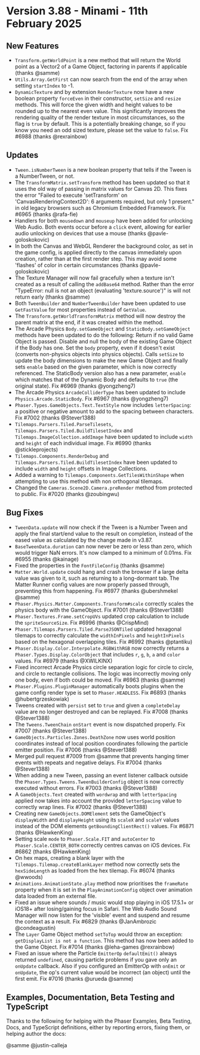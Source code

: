 # Version 3.88 - Minami - 11th February 2025

## New Features

* `Transform.getWorldPoint` is a new method that will return the World point as a Vector2 of a Game Object, factoring in parents if applicable (thanks @samme)
* `Utils.Array.GetFirst` can now search from the end of the array when setting `startIndex` to -1.
* `DynamicTexture` and by extension `RenderTexture` now have a new boolean property `forceEven` in their constructor, `setSize` and `resize` methods. This will force the given width and height values to be rounded up to the nearest even value. This significantly improves the rendering quality of the render texture in most circumstances, so the flag is `true` by default. This is a potentially breaking change, so if you know you need an odd sized texture, please set the value to `false`. Fix #6988 (thanks @rexrainbow)

## Updates

* `Tween.isNumberTween` is a new boolean property that tells if the Tween is a NumberTween, or not.
* The `TransformMatrix.setTransform` method has been updated so that it uses the old way of passing in matrix values for Canvas 2D. This fixes the error "Failed to execute 'setTransform' on 'CanvasRenderingContext2D': 6 arguments required, but only 1 present." in old legacy browsers such as Chromium Embedded Framework. Fix #6965 (thanks @rafa-fie)
* Handlers for both `mousedown` and `mouseup` have been added for unlocking Web Audio. Both events occur before a `click` event, allowing for earlier audio unlocking on devices that use a mouse (thanks @pavle-goloskokovic)
* In both the Canvas and WebGL Renderer the background color, as set in the game config, is applied directly to the canvas immediately upon creation, rather than at the first render step. This may avoid some 'flashes' of color in certain circumstances (thanks @pavle-goloskokovic)
* The Texture Manager will now fail gracefully when a texture isn't created as a result of calling the `addBase64` method. Rather than the error "TypeError: null is not an object (evaluating 'texture.source')" is will not return early (thanks @samme)
* Both `TweenBuilder` and `NumberTweenBuilder` have been updated to use `GetFastValue` for most properties instead of `GetValue`.
* The `Transform.getWorldTransformMatrix` method will now destroy the parent matrix at the end, if it was created within the method.
* The Arcade Physics `Body.setGameObject` and `StaticBody.setGameObject` methods have been updated to do the following: Return if no valid Game Object is passed. Disable and null the body of the existing Game Object if the Body has one. Set the `body` property, even if it doesn't exist (converts non-physics objects into physics objects). Calls `setSize` to update the body dimensions to make the new Game Object and finally sets `enable` based on the given parameter, which is now correctly referenced. The StaticBody version also has a new parameter, `enable` which matches that of the Dynamic Body and defaults to `true` (the original state). Fix #6969 (thanks @yongzheng7)
* The Arcade Physics `ArcadeColliderType` has been updated to include `Physics.Arcade.StaticBody`. Fix #6967 (thanks @yongzheng7)
* `Phaser.Types.GameObjects.Text.TextStyle` now includes `letterSpacing`: a positive or negative amount to add to the spacing between characters. Fix #7002 (thanks @Stever1388)
* `Tilemaps.Parsers.Tiled.ParseTilesets`, `Tilemaps.Parsers.Tiled.BuildTilesetIndex` and `Tilemaps.ImageCollection.addImage` have been updated to include `width` and `height` of each individual image. Fix #6990 (thanks @stickleprojects)
* `Tilemaps.Components.RenderDebug` and `Tilemaps.Parsers.Tiled.BuildTilesetIndex` have been updated to include `width` and `height` offsets in Image Collections.
* Added a warning to `Tilemaps.Components.GetTilesWithinShape` when attempting to use this method with non orthogonal tilemaps.
* Changed the `Cameras.Scene2D.Camera.preRender` method from protected to public. Fix #7020 (thanks @zoubingwu)

## Bug Fixes

* `TweenData.update` will now check if the Tween is a Number Tween and apply the final start/end value to the result on completion, instead of the eased value as calculated by the change made in v3.87.
* `BaseTweenData.duration` can now never be zero or less than zero, which would trigger NaN errors. It's now clamped to a minimum of 0.01ms. Fix #6955 (thanks @kainage)
* Fixed the properties in the `FontFileConfig` (thanks @samme)
* `Matter.World.update` could hang and crash the browser if a large delta value was given to it, such as returning to a long-dormant tab. The Matter Runner config values are now properly passed through, preventing this from happening. Fix #6977 (thanks @ubershmekel @samme)
* `Phaser.Physics.Matter.Components.Transform#scale` correctly scales the physics body with the GameObject. Fix #7001 (thanks @Stever1388)
* `Phaser.Textures.Frame.setCropUVs` updated crop calculation to include the `spriteSourceSize`. Fix #6996 (thanks @CrispMind)
* `Phaser.Tilemaps.Parsers.Tiled.ParseJSONTiled` updated hexagonal tilemaps to correctly calculate the `widthInPixels` and `heightInPixels` based on the hexagonal overlapping tiles. Fix #6992 (thanks @ptantiku)
* `Phaser.Display.Color.Interpolate.RGBWithRGB` now correctly returns a `Phaser.Types.Display.ColorObject` that includes `r`, `g`, `b`, `a` and `color` values. Fix #6979 (thanks @XWILKINX)
* Fixed incorrect Arcade Physics circle separation logic for circle to circle, and circle to rectangle collisions. The logic was incorrectly moving only one body, even if both could be moved. Fix #6963 (thanks @samme)
* `Phaser.Plugins.PluginManager` automatically boots plugins when the game config render type is set to `Phaser.HEADLESS`. Fix #6893 (thanks @hubertgrzeskowiak)
* Tweens created with `persist` set to `true` and given a `completeDelay` value are no longer destroyed and can be replayed. Fix #7008 (thanks @Stever1388)
* The `Tweens.TweenChain` `onStart` event is now dispatched properly. Fix #7007 (thanks @Stever1388)
* `GameObjects.Particles.Zones.DeathZone` now uses world position coordinates instead of local position coordinates following the particle emitter position. Fix #7006 (thanks @Stever1388)
* Merged pull request #7009 from @samme that prevents hanging timer events with repeats and negative delays. Fix #7004 (thanks @Stever1388)
* When adding a new Tween, passing an event listener callback outside the `Phaser.Types.Tweens.TweenBuilderConfig` object is now correctly executed without errors. Fix #7003 (thanks @Stever1388)
* A `GameObjects.Text` created with `wordwrap` and with `letterSpacing` applied now takes into account the provided `letterSpacing` value to correctly wrap lines. Fix #7002 (thanks @Stever1388)
* Creating new `GameObjects.DOMElement` sets the GameObject's `displayWidth` and `displayHeight` using its `scaleX` and `scaleY` values instead of the DOM elements `getBoundingClientRect()` values. Fix #6871 (thanks @HawkenKing)
* Setting scale `mode` to `Phaser.Scale.FIT` and `autoCenter` to `Phaser.Scale.CENTER_BOTH` correctly centres canvas on iOS devices. Fix #6862 (thanks @HawkenKing)
* On hex maps, creating a blank layer with the `Tilemaps.Tilemap.createBlankLayer` method now correctly sets the `hexSideLength` as loaded from the hex tilemap. Fix #6074 (thanks @wwoods)
* `Animations.AnimationState.play` method now prioritises the `frameRate` property when it is set in the `PlayAnimationConfig` object over animation data loaded from an external file.
* Fixed an issue where sounds / music would stop playing in iOS 17.5.1+ or iOS18+ after losing/gaining focus in Safari. The Web Audio Sound Manager will now listen for the 'visible' event and suspend and resume the context as a result. Fix #6829 (thanks @JanAmbrozic @condeagustin)
* The `Layer` Game Object method `setToTop` would throw an exception: `getDisplayList is not a function`. This method has now been added to the Game Object. Fix #7014 (thanks @leha-games @rexrainbow)
* Fixed an issue where the Particle `EmitterOp` `defaultEmit()` always returned `undefined`, causing particle problems if you gave only an `onUpdate` callback. Also if you configured an EmitterOp with `onEmit` or `onUpdate`, the op's current value would be incorrect (an object) until the first emit. Fix #7016 (thanks @urueda @samme)

## Examples, Documentation, Beta Testing and TypeScript

Thanks to the following for helping with the Phaser Examples, Beta Testing, Docs, and TypeScript definitions, either by reporting errors, fixing them, or helping author the docs:

@samme
@justin-calleja
